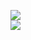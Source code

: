 [![](https://img.shields.io/badge/Made%20With-Github%20Spray-lightgrey.svg?style=for-the-badge&logo=github)](https://github.com/Annihil/github-spray#5564)  
[![](https://i.imgur.com/2DrTn0Z.gif)](https://github.com/Annihil/github-spray)